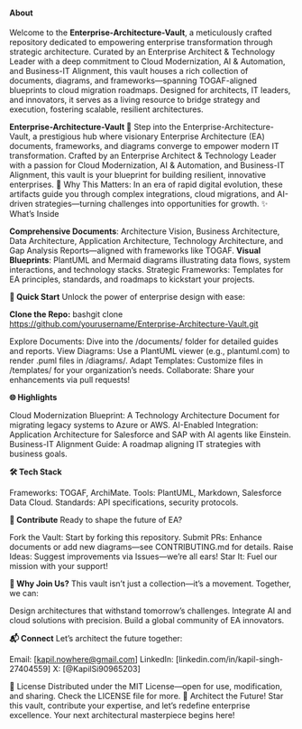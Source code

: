 #### About
Welcome to the **Enterprise-Architecture-Vault**, a meticulously crafted repository dedicated to empowering enterprise transformation through strategic architecture. Curated by an Enterprise Architect & Technology Leader with a deep commitment to Cloud Modernization, AI & Automation, and Business-IT Alignment, this vault houses a rich collection of documents, diagrams, and frameworks—spanning TOGAF-aligned blueprints to cloud migration roadmaps. Designed for architects, IT leaders, and innovators, it serves as a living resource to bridge strategy and execution, fostering scalable, resilient architectures. 

**Enterprise-Architecture-Vault 🌉**
Step into the Enterprise-Architecture-Vault, a prestigious hub where visionary Enterprise Architecture (EA) documents, frameworks, and diagrams converge to empower modern IT transformation. Crafted by an Enterprise Architect & Technology Leader with a passion for Cloud Modernization, AI & Automation, and Business-IT Alignment, this vault is your blueprint for building resilient, innovative enterprises.
🌟 Why This Matters: In an era of rapid digital evolution, these artifacts guide you through complex integrations, cloud migrations, and AI-driven strategies—turning challenges into opportunities for growth.
✨ What’s Inside

**Comprehensive Documents**: Architecture Vision, Business Architecture, Data Architecture, Application Architecture, Technology Architecture, and Gap Analysis Reports—aligned with frameworks like TOGAF.
**Visual Blueprints**: PlantUML and Mermaid diagrams illustrating data flows, system interactions, and technology stacks.
Strategic Frameworks: Templates for EA principles, standards, and roadmaps to kickstart your projects.

**🚀 Quick Start**
Unlock the power of enterprise design with ease:

**Clone the Repo:**
bashgit clone https://github.com/yourusername/Enterprise-Architecture-Vault.git

Explore Documents: Dive into the /documents/ folder for detailed guides and reports.
View Diagrams: Use a PlantUML viewer (e.g., plantuml.com) to render .puml files in /diagrams/.
Adapt Templates: Customize files in /templates/ for your organization’s needs.
Collaborate: Share your enhancements via pull requests!

**🌐 Highlights**

Cloud Modernization Blueprint: A Technology Architecture Document for migrating legacy systems to Azure or AWS.
AI-Enabled Integration: Application Architecture for Salesforce and SAP with AI agents like Einstein.
Business-IT Alignment Guide: A roadmap aligning IT strategies with business goals.

**🛠️ Tech Stack**

Frameworks: TOGAF, ArchiMate.
Tools: PlantUML, Markdown, Salesforce Data Cloud.
Standards: API specifications, security protocols.

**🤝 Contribute**
Ready to shape the future of EA?

Fork the Vault: Start by forking this repository.
Submit PRs: Enhance documents or add new diagrams—see CONTRIBUTING.md for details.
Raise Ideas: Suggest improvements via Issues—we’re all ears!
Star It: Fuel our mission with your support!

**🌟 Why Join Us?**
This vault isn’t just a collection—it’s a movement. Together, we can:

Design architectures that withstand tomorrow’s challenges.
Integrate AI and cloud solutions with precision.
Build a global community of EA innovators.

**📬 Connect**
Let’s architect the future together:

Email: [kapil.nowhere@gmail.com]
LinkedIn: [linkedin.com/in/kapil-singh-27404559]
X: [@KapilSi90965203]

📜 License
Distributed under the MIT License—open for use, modification, and sharing. Check the LICENSE file for more.
🎉 Architect the Future!
Star this vault, contribute your expertise, and let’s redefine enterprise excellence. Your next architectural masterpiece begins here!

